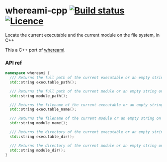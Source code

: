 # whereami-cpp [![Build status](https://travis-ci.org/nabijaczleweli/whereami-cpp.svg?branch=master)](https://travis-ci.org/nabijaczleweli/whereami-cpp) [![Licence](https://img.shields.io/badge/license-MIT-blue.svg?style=flat)](LICENSE)
Locate the current executable and the current module on the file system, in C++

This a C++ port of [whereami](https://github.com/gpakosz/whereami).


### API ref
```c++
namespace whereami {
  /// Returns the full path of the current executable or an empty string on failure
  std::string executable_path();

  /// Returns the full path of the current module or an empty string on failure
  std::string module_path();

  /// Returns the filename of the current executable or an empty string on failure
  std::string executable_name();

  /// Returns the filename of the current module or an empty string on failure
  std::string module_name();

  /// Returns the directory of the current executable or an empty string on failure
  std::string executable_dir();

  /// Returns the directory of the current module or an empty string on failure
  std::string module_dir();
}
```

